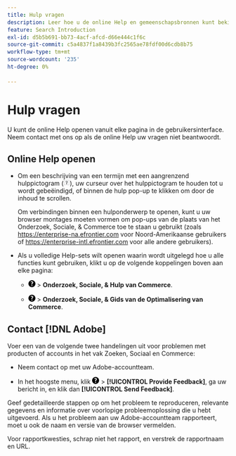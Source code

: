 ```yaml
---
title: Hulp vragen
description: Leer hoe u de online Help en gemeenschapsbronnen kunt bekijken en hoe u technische ondersteuning kunt krijgen.
feature: Search Introduction
exl-id: d5b5b691-bb73-4acf-afcd-d66e444c1f6c
source-git-commit: c5a4837f1a8439b3fc2565ae78fdf00d6cdb8b75
workflow-type: tm+mt
source-wordcount: '235'
ht-degree: 0%

---
```


# Hulp vragen

U kunt de online Help openen vanuit elke pagina in de gebruikersinterface. Neem contact met ons op als de online Help uw vragen niet beantwoordt.

## Online Help openen

* Om een beschrijving van een termijn met een aangrenzend hulppictogram (![&#x200B; het pictogram van de Hulp &#x200B;](/help/search-social-commerce/assets/help-field.png " te bekijken Hulp ")), uw curseur over het hulppictogram te houden tot u wordt gebeëindigd, of binnen de hulp pop-up te klikken om door de inhoud te scrollen.

  Om verbindingen binnen een hulponderwerp te openen, kunt u uw browser montages moeten vormen om pop-ups van de plaats van het Onderzoek, Sociale, &amp; Commerce toe te staan u gebruikt (zoals https://enterprise-na.efrontier.com voor Noord-Amerikaanse gebruikers of https://enterprise-intl.efrontier.com voor alle andere gebruikers).

* Als u volledige Help-sets wilt openen waarin wordt uitgelegd hoe u alle functies kunt gebruiken, klikt u op de volgende koppelingen boven aan elke pagina:

   * ![&#128279;](/help/search-social-commerce/assets/help-main-menu.png " Hulp van 0&rbrace; &lbrace;Hulp ") > **Onderzoek, Sociale, &amp; Hulp van Commerce**.

   * ![&#128279;](/help/search-social-commerce/assets/help-main-menu.png " Hulp van 0&rbrace; &lbrace;Hulp ") > **Onderzoek, Sociale, &amp; Gids van de Optimalisering van Commerce**.

<!--
## Ask the Adobe Advertising community

Look for answers to your questions in the [Adobe Advertising community forums](https://experienceleaguecommunities.adobe.com/t5/adobe-advertising/ct-p/adobe-advertising-cloud-community).
-->

## Contact [!DNL Adobe]

Voer een van de volgende twee handelingen uit voor problemen met producten of accounts in het vak Zoeken, Sociaal en Commerce:

* Neem contact op met uw Adobe-accountteam.

* In het hoogste menu, klik ![&#128279;](/help/search-social-commerce/assets/help-main-menu.png " Hulp van 0&rbrace; ") > **[!UICONTROL Provide Feedback]**, ga uw bericht in, en klik dan **[!UICONTROL Send Feedback]**.

Geef gedetailleerde stappen op om het probleem te reproduceren, relevante gegevens en informatie over voorlopige probleemoplossing die u hebt uitgevoerd. Als u het probleem aan uw Adobe-accountteam rapporteert, moet u ook de naam en versie van de browser vermelden.

Voor rapportkwesties, schrap niet het rapport, en verstrek de rapportnaam en URL.
